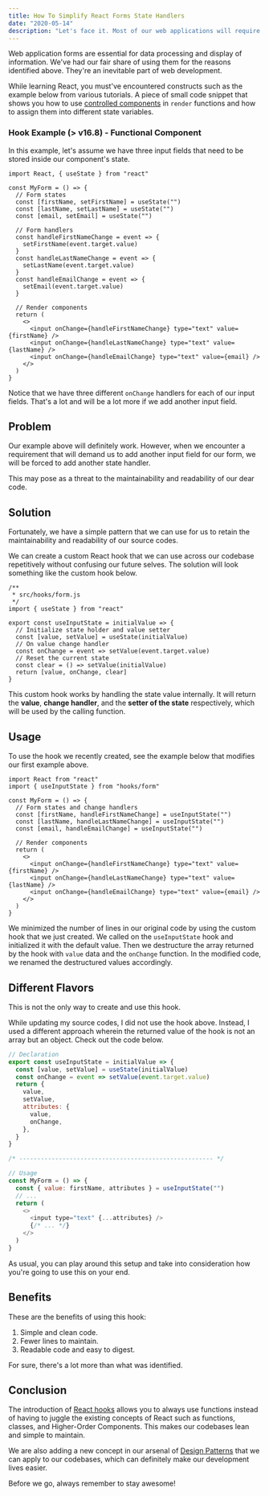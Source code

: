 ```yaml
---
title: How To Simplify React Forms State Handlers
date: "2020-05-14"
description: "Let's face it. Most of our web applications will require us to use forms for data input. In this article, we'll discuss how to simplify handling our forms by using React hooks."
---
```


Web application forms are essential for data processing and display of information. We've had our fair share of using them for the reasons identified above. They're an inevitable part of web development.

While learning React, you must've encountered constructs such as the example below from various tutorials. A piece of small code snippet that shows you how to use [controlled components](https://reactjs.org/docs/forms.html#controlled-components) in `render` functions and how to assign them into different state variables.

<!-- ### Pre-Hook Example (< v 16.8) - Class Component

In this example, let's assume we have three input fields that need to be stored inside our class component state.

```javascript{numberLines: true}
import React, { Component } from "react"

class MyForm extends Component {
  constructor(props) {
    super(props)
    this.state = {
      firstName: "",
      lastName: "",
      email: "",
    }
  }

  handleFirstNameChange = event => {
    this.setState({ firstName: event.target.value })
  }

  handleLastNameChange = event => {
    this.setState({ lastName: event.target.value })
  }

  handleEmailChange = event => {
    this.setState({ email: event.target.value })
  }

  render = () => {
    const { firstName, lastName, email } = this.state
    return (
      <>
        <input onChange={handleFirstNameChange} type="text" value={firstName} />
        <input onChange={handleLastNameChange} type="text" value={lastName} />
        <input onChange={handleEmailChange} type="text" value={email} />
      </>
    )
  }
}
``` -->

### Hook Example (> v16.8) - Functional Component

In this example, let's assume we have three input fields that need to be stored inside our component's state.

```javascript{numberLines:true}
import React, { useState } from "react"

const MyForm = () => {
  // Form states
  const [firstName, setFirstName] = useState("")
  const [lastName, setLastName] = useState("")
  const [email, setEmail] = useState("")

  // Form handlers
  const handleFirstNameChange = event => {
    setFirstName(event.target.value)
  }
  const handleLastNameChange = event => {
    setLastName(event.target.value)
  }
  const handleEmailChange = event => {
    setEmail(event.target.value)
  }

  // Render components
  return (
    <>
      <input onChange={handleFirstNameChange} type="text" value={firstName} />
      <input onChange={handleLastNameChange} type="text" value={lastName} />
      <input onChange={handleEmailChange} type="text" value={email} />
    </>
  )
}
```

Notice that we have three different `onChange` handlers for each of our input fields. That's a lot and will be a lot more if we add another input field.

## Problem

Our example above will definitely work. However, when we encounter a requirement that will demand us to add another input field for our form, we will be forced to add another state handler.

This may pose as a threat to the maintainability and readability of our dear code.

## Solution

Fortunately, we have a simple pattern that we can use for us to retain the maintainability and readability of our source codes.

We can create a custom React hook that we can use across our codebase repetitively without confusing our future selves. The solution will look something like the custom hook below.

```javascript{numberLines:true}
/**
 * src/hooks/form.js
 */
import { useState } from "react"

export const useInputState = initialValue => {
  // Initialize state holder and value setter
  const [value, setValue] = useState(initialValue)
  // On value change handler
  const onChange = event => setValue(event.target.value)
  // Reset the current state
  const clear = () => setValue(initialValue)
  return [value, onChange, clear]
}
```

This custom hook works by handling the state value internally. It will return the **value**, **change handler**, and the **setter of the state** respectively, which will be used by the calling function.

## Usage

To use the hook we recently created, see the example below that modifies our first example above.

```javascript{numberLines:true}
import React from "react"
import { useInputState } from "hooks/form"

const MyForm = () => {
  // Form states and change handlers
  const [firstName, handleFirstNameChange] = useInputState("")
  const [lastName, handleLastNameChange] = useInputState("")
  const [email, handleEmailChange] = useInputState("")

  // Render components
  return (
    <>
      <input onChange={handleFirstNameChange} type="text" value={firstName} />
      <input onChange={handleLastNameChange} type="text" value={lastName} />
      <input onChange={handleEmailChange} type="text" value={email} />
    </>
  )
}
```

We minimized the number of lines in our original code by using the custom hook that we just created. We called on the `useInputState` hook and initialized it with the default value. Then we destructure the array returned by the hook with `value` data and the `onChange` function. In the modified code, we renamed the destructured values accordingly.

## Different Flavors

This is not the only way to create and use this hook.

While updating my source codes, I did not use the hook above. Instead, I used a different approach wherein the returned value of the hook is not an array but an object. Check out the code below.

```javascript
// Declaration
export const useInputState = initialValue => {
  const [value, setValue] = useState(initialValue)
  const onChange = event => setValue(event.target.value)
  return {
    value,
    setValue,
    attributes: {
      value,
      onChange,
    },
  }
}

/* ------------------------------------------------------ */

// Usage
const MyForm = () => {
  const { value: firstName, attributes } = useInputState("")
  // ...
  return (
    <>
      <input type="text" {...attributes} />
      {/* ... */}
    </>
  )
}
```

As usual, you can play around this setup and take into consideration how you're going to use this on your end.

## Benefits

These are the benefits of using this hook:

1. Simple and clean code.
2. Fewer lines to maintain.
3. Readable code and easy to digest.

For sure, there's a lot more than what was identified.

## Conclusion

The introduction of [React hooks](https://reactjs.org/docs/hooks-intro.html) allows you to always use functions instead of having to juggle the existing concepts of React such as functions, classes, and Higher-Order Components. This makes our codebases lean and simple to maintain.

We are also adding a new concept in our arsenal of [Design Patterns](https://en.wikipedia.org/wiki/Software_design_pattern) that we can apply to our codebases, which can definitely make our development lives easier.

Before we go, always remember to stay awesome!

